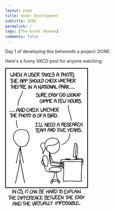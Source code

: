 ```yaml
---
layout: page
title: Under Development
subtitle: IDEK
permalink: /
tags: [The Great Uknown]
comments: false
---
```


Day 1 of developing this behemoth a project: DONE

Here's a funny XKCD post for anyone watching:

![Adding new features to this website](tasks.png)

